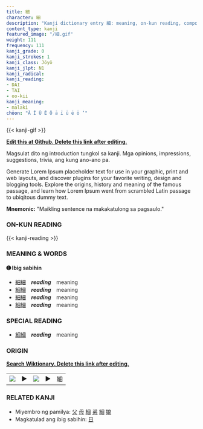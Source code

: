 ```yaml
---
title: 細
character: 細
description: "Kanji dictionary entry 細: meaning, on-kun reading, compounds, origin, related kanji"
content_type: kanji
featured_image: "/細.gif"
weight: 111
frequency: 111
kanji_grade: 0
kanji_strokes: 1
kanji_class: Jōyō
kanji_jlpt: N1
kanji_radical: 
kanji_reading: 
- DAI
- TAI
- oo-kii
kanji_meaning:
- malaki
chōon: "Ā Ī Ū Ē Ō ā ī ū ē ō ’"
---
```

[//]: # (Don't edit the line below. Kanji animated GIF code is automatically generated.)
{{< kanji-gif >}}

[//]: # (Edit below this line.)

**[Edit this at Github. Delete this link after editing.](https://github.com/tim0g/tim/tree/main/content/kanji/細/index.md)**

Magsulat dito ng introduction tungkol sa kanji. Mga opinions, impressions, suggestions, trivia, ang kung ano-ano pa.

Generate Lorem Ipsum placeholder text for use in your graphic, print and web layouts, and discover plugins for your favorite writing, design and blogging tools. Explore the origins, history and meaning of the famous passage, and learn how Lorem Ipsum went from scrambled Latin passage to ubiqitous dummy text.
 
**Mnemonic:** "Maikling sentence na makakatulong sa pagsaulo."

### ON-KUN READING

[//]: # (Don't edit the line below. ON-KUN READING code is automatically generated.)
{{< kanji-reading >}}

### MEANING & WORDS

#### ➊ **Ibig sabihin**
  - [細](../細)[細](../細)　***reading***　meaning
  - [細](../細)[細](../細)　***reading***　meaning
  - [細](../細)[細](../細)　***reading***　meaning
  - [細](../細)[細](../細)　***reading***　meaning

### SPECIAL READING
  - [細](../細)[細](../細)　***reading***　meaning

### ORIGIN

**[Search Wiktionary. Delete this link after editing.](https://wiktionary.org/wiki/細)**
<table class="kanji-table"><tr><td>
<img src="60px-細-bronze.svg.png">
</td><td>▶</td><td>
<img src="60px-細-oracle.svg.png">
</td><td>▶</td>
<td class="kanji-origin">細</td>
</tr></table>

### RELATED KANJI
- Miyembro ng pamilya: [父](../父) [母](../母) [細](../細) [弟](../弟) [細](../細) [娘](../娘)
- Magkatulad ang ibig sabihin: [日](../日)
